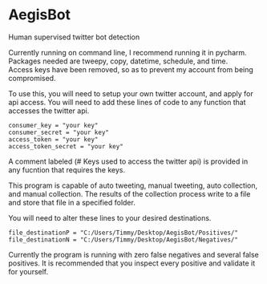 # AegisBot
Human supervised twitter bot detection

Currently running on command line, I recommend running it in pycharm. 
Packages needed are tweepy, copy, datetime, schedule, and time.  
Access keys have been removed, so as to prevent my account from being compromised.

To use this, you will need to setup your own twitter account, and apply for api access.
You will need to add these lines of code to any function that accesses the twitter api.

    consumer_key = "your key"
    consumer_secret = "your key"
    access_token = "your key"
    access_token_secret = "your key"
    
 A comment labeled (# Keys used to access the twitter api) is provided in any fucntion that 
 requires the keys.
 
 This program is capable of auto tweeting, manual tweeting, auto collection, and manual collection.
 The results of the collection process write to a file and store that file in a specified folder.
 
 You will need to alter these lines to your desired destinations.
 
    file_destinationP = "C:/Users/Timmy/Desktop/AegisBot/Positives/"
    file_destinationN = "C:/Users/Timmy/Desktop/AegisBot/Negatives/"
    
 Currently the program is running with zero false negatives and several false positives.
 It is recommended that you inspect every positive and validate it for yourself.  
